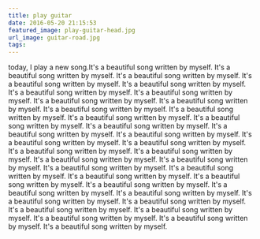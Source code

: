 ```yaml
---
title: play guitar
date: 2016-05-20 21:15:53
featured_image: play-guitar-head.jpg
url_image: guitar-road.jpg
tags:
---
```

today, I play a new song.<!-- more -->It's a beautiful song written by myself.
It's a beautiful song written by myself.
It's a beautiful song written by myself.
It's a beautiful song written by myself.
It's a beautiful song written by myself.
It's a beautiful song written by myself.
It's a beautiful song written by myself.
It's a beautiful song written by myself.
It's a beautiful song written by myself.
It's a beautiful song written by myself.
It's a beautiful song written by myself.
It's a beautiful song written by myself.
It's a beautiful song written by myself.
It's a beautiful song written by myself.
It's a beautiful song written by myself.
It's a beautiful song written by myself.
It's a beautiful song written by myself.
It's a beautiful song written by myself.
It's a beautiful song written by myself.
It's a beautiful song written by myself.
It's a beautiful song written by myself.
It's a beautiful song written by myself.
It's a beautiful song written by myself.
It's a beautiful song written by myself.
It's a beautiful song written by myself.
It's a beautiful song written by myself.
It's a beautiful song written by myself.
It's a beautiful song written by myself.
It's a beautiful song written by myself.
It's a beautiful song written by myself.
It's a beautiful song written by myself.
It's a beautiful song written by myself.
It's a beautiful song written by myself.
It's a beautiful song written by myself.
It's a beautiful song written by myself.
It's a beautiful song written by myself.
